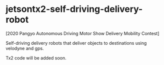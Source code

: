 # jetsontx2-self-driving-delivery-robot
[2020 Pangyo Autonomous Driving Motor Show Delivery Mobility Contest]

Self-driving delivery robots that deliver objects to destinations using velodyne and gps.

Tx2 code will be added soon.
